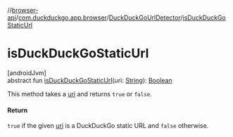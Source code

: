 //[browser-api](../../../index.md)/[com.duckduckgo.app.browser](../index.md)/[DuckDuckGoUrlDetector](index.md)/[isDuckDuckGoStaticUrl](is-duck-duck-go-static-url.md)

# isDuckDuckGoStaticUrl

[androidJvm]\
abstract fun [isDuckDuckGoStaticUrl](is-duck-duck-go-static-url.md)(uri: [String](https://kotlinlang.org/api/latest/jvm/stdlib/kotlin/-string/index.html)): [Boolean](https://kotlinlang.org/api/latest/jvm/stdlib/kotlin/-boolean/index.html)

This method takes a [uri](is-duck-duck-go-static-url.md) and returns `true` or `false`.

#### Return

`true` if the given [uri](is-duck-duck-go-static-url.md) is a DuckDuckGo static URL and `false` otherwise.
